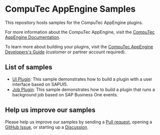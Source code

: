 # CompuTec AppEngine Samples
This repository hosts samples for the CompuTec AppEngine plugins.

For more information about the CompuTec AppEngine, visit the [CompuTec AppEngine Documentation](https://connect.computec.pl/display/AEEN/Welcome+to+CompuTec+AppEngine+Documentation).

To learn more about building your plugins, visit the [CompuTec AppEngine Developers's Guide](https://connect.computec.pl/display/AEEN/Developer%27s+Guide) (customer or partner account required).

## List of samples
- [UI Plugin](plugins/ui): This sample demonstrates how to build a plugin with a user interface based on SAPUI5.
- [Job Plugin](plugins/job): This sample demonstrates how to build a plugin that runs a background job based on SAP Business One events.

## Help us improve our samples

Please help us improve our samples by sending a [Pull request](https://github.com/CompuTec/AppEngine-Samples/pulls), opening a [GitHub Issue](https://github.com/CompuTec/AppEngine-Samples/issues), or starting up a [Discussion](https://github.com/CompuTec/AppEngine-Samples/discussions).